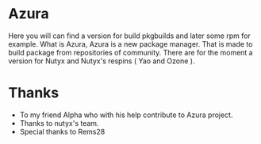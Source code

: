 # Azura 
Here you will can find a version for build pkgbuilds and later some rpm for example.
What is Azura, Azura is a new package manager.
That is made to build package from repositories of community.
There are for the moment a version for Nutyx and Nutyx's respins ( Yao and Ozone ).

# Thanks 
- To my friend Alpha who with his help contribute to Azura project.
- Thanks to nutyx's team.
- Special thanks to Rems28 

